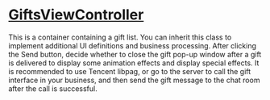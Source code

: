 # [GiftsViewController](https://github.com/zjc19891106/ChatroomUIKit/blob/main/Sources/ChatroomUIKit/Classes/UI/Components/Gift/Controllers/GiftsViewController.swift)

This is a container containing a gift list. You can inherit this class to implement additional UI definitions and business processing. After clicking the Send button, decide whether to close the gift pop-up window after a gift is delivered to display some animation effects and display special effects. It is recommended to use Tencent libpag, or go to the server to call the gift interface in your business, and then send the gift message to the chat room after the call is successful.

